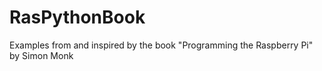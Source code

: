 # RasPythonBook
Examples from and inspired by the book "Programming the Raspberry Pi" by Simon Monk
